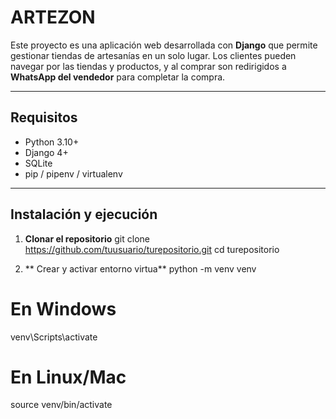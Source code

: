 # ARTEZON

Este proyecto es una aplicación web desarrollada con **Django** que permite gestionar tiendas de artesanías en un solo lugar. 
Los clientes pueden navegar por las tiendas y productos, y al comprar son redirigidos a **WhatsApp del vendedor** para completar la compra.

---

## Requisitos

- Python 3.10+  
- Django 4+  
- SQLite
- pip / pipenv / virtualenv

---

## Instalación y ejecución

1. **Clonar el repositorio**
git clone https://github.com/tuusuario/turepositorio.git
cd turepositorio

2. ** Crear y activar entorno virtua** 
python -m venv venv
# En Windows
venv\Scripts\activate
# En Linux/Mac
source venv/bin/activate



